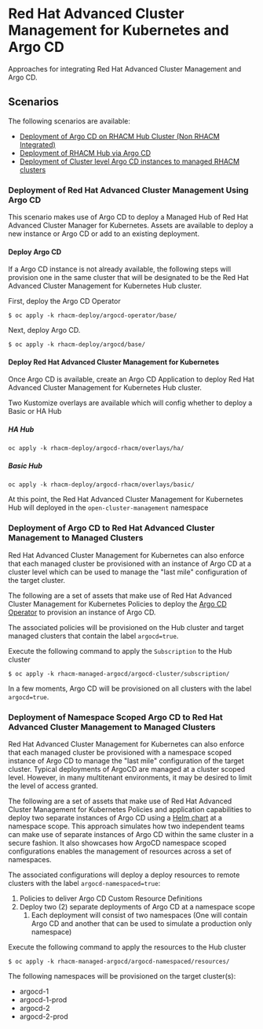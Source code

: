 # Red Hat Advanced Cluster Management for Kubernetes and Argo CD

Approaches for integrating Red Hat Advanced Cluster Management and Argo CD.

## Scenarios

The following scenarios are available:

* [Deployment of Argo CD on RHACM Hub Cluster (Non RHACM Integrated)](#deploy-argo-cd)
* [Deployment of RHACM Hub via Argo CD](#deploy-red-hat-advanced-cluster-management-for-kubernetes)
* [Deployment of Cluster level Argo CD instances to managed RHACM clusters](#deployment-of-argo-cd-to-red-hat-advanced-cluster-management-to-managed-clusters)

### Deployment of Red Hat Advanced Cluster Management Using Argo CD

This scenario makes use of Argo CD to deploy a Managed Hub of Red Hat Advanced Cluster Manager for Kubernetes. Assets are available to deploy a new instance or Argo CD or add to an existing deployment.

#### Deploy Argo CD

If a Argo CD instance is not already available, the following steps will provision one in the same cluster that will be designated to be the Red Hat Advanced Cluster Management for Kubernetes Hub cluster.

First, deploy the Argo CD Operator

```
$ oc apply -k rhacm-deploy/argocd-operator/base/
```

Next, deploy Argo CD.

```
$ oc apply -k rhacm-deploy/argocd/base/
```

#### Deploy Red Hat Advanced Cluster Management for Kubernetes

Once Argo CD is available, create an Argo CD Application to deploy Red Hat Advanced Cluster Management for Kubernetes Hub cluster.

Two Kustomize overlays are available which will config whether to deploy a Basic or HA Hub

##### HA Hub

```
oc apply -k rhacm-deploy/argocd-rhacm/overlays/ha/
```

##### Basic Hub

```
oc apply -k rhacm-deploy/argocd-rhacm/overlays/basic/
```


At this point, the Red Hat Advanced Cluster Management for Kubernetes Hub will deployed in the `open-cluster-management` namespace

### Deployment of Argo CD to Red Hat Advanced Cluster Management to Managed Clusters

Red Hat Advanced Cluster Management for Kubernetes can also enforce that each managed cluster be provisioned with an instance of Argo CD at a cluster level which can be used to manage the "last mile" configuration of the target cluster.

The following are a set of assets that make use of Red Hat Advanced Cluster Management for Kubernetes Policies to deploy the [Argo CD Operator](https://argocd-operator.readthedocs.io/en/latest/reference/argocd/#) to provision an instance of Argo CD.

The associated policies will be provisioned on the Hub cluster and target managed clusters that contain the label `argocd=true`.

Execute the following command to apply the `Subscription` to the Hub cluster

```
$ oc apply -k rhacm-managed-argocd/argocd-cluster/subscription/ 
```

In a few moments, Argo CD will be provisioned on all clusters with the label `argocd=true`.

### Deployment of Namespace Scoped Argo CD to Red Hat Advanced Cluster Management to Managed Clusters

Red Hat Advanced Cluster Management for Kubernetes can also enforce that each managed cluster be provisioned with a namespace scoped instance of Argo CD to manage the "last mile" configuration of the target cluster. Typical deployments of ArgoCD are managed at a cluster scoped level. However, in many multitenant environments, it may be desired to limit the level of access granted.

The following are a set of assets that make use of Red Hat Advanced Cluster Management for Kubernetes Policies and application capabilities to deploy two separate instances of Argo CD using a [Helm chart](https://helm.sh/) at a namespace scope. This approach simulates how two independent teams can make use of separate instances of Argo CD within the same cluster in a secure fashion. It also showcases how ArgoCD namespace scoped configurations enables the management of resources across a set of namespaces.

The associated configurations will deploy a deploy resources to remote clusters with the label `argocd-namespaced=true`:

1. Policies to deliver Argo CD Custom Resource Definitions
2. Deploy two (2) separate deployments of Argo CD at a namespace scope
    1. Each deployment will consist of two namespaces (One will contain Argo CD and another that can be used to simulate a production only namespace)

Execute the following command to apply the resources to the Hub cluster

```
$ oc apply -k rhacm-managed-argocd/argocd-namespaced/resources/ 
```

The following namespaces will be provisioned on the target cluster(s):

* argocd-1
* argocd-1-prod
* argocd-2
* argocd-2-prod
